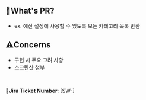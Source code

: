 ## 🚀What's PR?

- ex. 예산 설정에 사용할 수 있도록 모든 카테고리 목록 반환

## ⚠️Concerns

- 구현 시 주요 고려 사항 
- 스크린샷 첨부

<br/>

🎫**Jira Ticket Number**: [SW-]